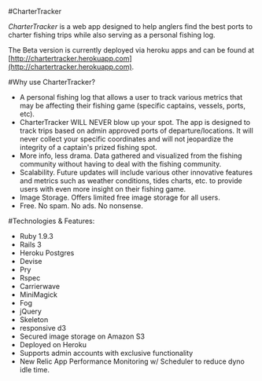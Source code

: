 #CharterTracker 

*CharterTracker* is a web app designed to help anglers find the best ports to charter fishing trips while also serving as a personal fishing log.

The Beta version is currently deployed via heroku apps and can be found at [http://chartertracker.herokuapp.com](http://chartertracker.herokuapp.com).

#Why use CharterTracker?
* A personal fishing log that allows a user to track various metrics that may be affecting their fishing game (specific captains, vessels, ports, etc). 
* CharterTracker WILL NEVER blow up your spot. The app is designed to track trips based on admin approved ports of departure/locations. It will never collect your specific coordinates and will not jeopardize the integrity of a captain's prized fishing spot.
* More info, less drama. Data gathered and visualized from the fishing community without having to deal with the fishing community.
* Scalability. Future updates will include various other innovative features and metrics such as weather conditions, tides charts, etc. to provide users with even more insight on their fishing game.
* Image Storage. Offers limited free image storage for all users.
* Free. No spam. No ads. No nonsense.

#Technologies & Features:
* Ruby 1.9.3
* Rails 3
* Heroku Postgres
* Devise
* Pry
* Rspec
* Carrierwave
* MiniMagick
* Fog
* jQuery
* Skeleton
* responsive d3
* Secured image storage on Amazon S3
* Deployed on Heroku
* Supports admin accounts with exclusive functionality
* New Relic App Performance Monitoring w/ Scheduler to reduce dyno idle time.
